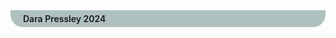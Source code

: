 <style>
  footer {
    max-width: 1200px;
    margin: auto;
    background-color: #AFC1BF;
    padding: 5px 20px;
    border-bottom-left-radius: 20px;
    border-bottom-right-radius: 20px;
    font-weight: 600;
  }
</style>

<footer>
 <i class="fa-duotone fa-solid fa-copyright"></i> Dara Pressley 2024
</footer>